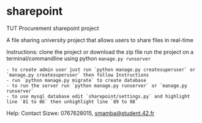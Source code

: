# sharepoint
TUT Procurement sharepoint project

A file sharing university project that allows users to share files in real-time


Instructions:
    clone the project or download the zip file
    run the project on a terminal/commandline using python `manage.py runserver`

    - to create admin user just run `python manage.py createsuperuser` or `manage.py createsuperuser` then follow Instructions
    - run `python manage.py migrate` to create database
    - to run the server run `python manage.py runserver` or `manage.py runserver`
    - to use mysql database edit `sharepoint/settings.py` and highlight line `81 to 86` then unhighlight line `89 to 98`

Help:
Contact Sizwe: 0767628015, smamba@student.42.fr
